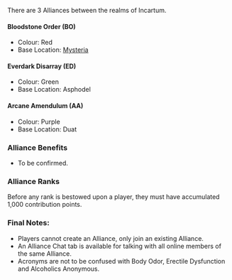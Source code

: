 There are 3 Alliances between the realms of Incartum.

#### Bloodstone Order (BO)
- Colour: Red
- Base Location: [Mysteria](../locations/mysteria.md)

#### Everdark Disarray (ED)
- Colour: Green
- Base Location: Asphodel

#### Arcane Amendulum (AA)
- Colour: Purple
- Base Location: Duat


### Alliance Benefits
- To be confirmed.


### Alliance Ranks
Before any rank is bestowed upon a player, they must have accumulated 1,000 contribution points.



### Final Notes:
- Players cannot create an Alliance, only join an existing Alliance.
- An Alliance Chat tab is available for talking with all online members of the same Alliance.
- Acronyms are not to be confused with Body Odor, Erectile Dysfunction and Alcoholics Anonymous.
